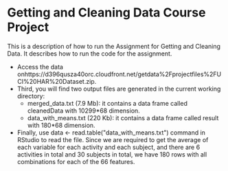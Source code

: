 Getting and Cleaning Data Course Project
========================================
This is a description of how to run the Assignment for Getting and Cleaning Data. It describes how to run the code for the assignment.
* Access the data onhttps://d396qusza40orc.cloudfront.net/getdata%2Fprojectfiles%2FUCI%20HAR%20Dataset.zip.
* Third, you will find two output files are generated in the current working directory:
  - merged_data.txt (7.9 Mb): it contains a data frame called cleanedData with 10299*68 dimension.
  - data_with_means.txt (220 Kb): it contains a data frame called result with 180*68 dimension.
* Finally, use data <- read.table("data_with_means.txt") command in RStudio to read the file. Since we are required to get the average of each variable for each activity and each subject, and there are 6 activities in total and 30 subjects in total, we have 180 rows with all combinations for each of the 66 features. 
